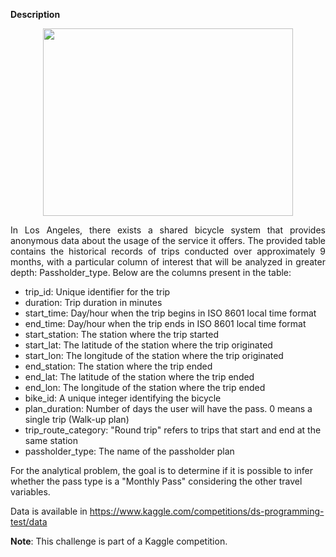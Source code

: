 <b>Description</b>

<p align="center">
    <img align="center" width="400" height="300" src="https://images.ctfassets.net/1aemqu6a6t65/3OarGhpmhAjQSgd6fixGkH/3db0d25107cac87f9c9150429f155f1c/citibike_joebuglewicz_3315?w=1200&h=800&q=75">
</p>

<p align="justify">In Los Angeles, there exists a shared bicycle system that provides anonymous data about the usage of the service it offers. The provided table contains the historical records of trips conducted over approximately 9 months, with a particular column of interest that will be analyzed in greater depth: Passholder_type. Below are the columns present in the table:
</p>


* trip_id: Unique identifier for the trip
* duration: Trip duration in minutes
* start_time: Day/hour when the trip begins in ISO 8601 local time format
* end_time: Day/hour when the trip ends in ISO 8601 local time format
* start_station: The station where the trip started
* start_lat: The latitude of the station where the trip originated
* start_lon: The longitude of the station where the trip originated
* end_station: The station where the trip ended
* end_lat: The latitude of the station where the trip ended
* end_lon: The longitude of the station where the trip ended
* bike_id: A unique integer identifying the bicycle
* plan_duration: Number of days the user will have the pass. 0 means a single trip (Walk-up plan)
* trip_route_category: "Round trip" refers to trips that start and end at the same station
* passholder_type: The name of the passholder plan
  
For the analytical problem, the goal is to determine if it is possible to infer whether the pass type is a "Monthly Pass" considering the other travel variables. 

Data is available in https://www.kaggle.com/competitions/ds-programming-test/data
 
 <b>Note</b>: This challenge is part of a Kaggle competition.</p>
